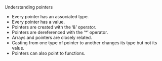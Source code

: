 Understanding pointers

* Every pointer has an associated type.
* Every pointer has a value.
* Pointers are created with the ‘&’ operator.
* Pointers are dereferenced with the ‘*’ operator.
* Arrays and pointers are closely related.
* Casting from one type of pointer to another changes its type but not its value.
* Pointers can also point to functions.

